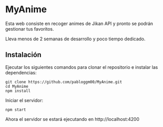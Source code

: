 # MyAnime

Esta web consiste en recoger animes de Jikan API y pronto se podrán gestionar tus favoritos.

Lleva menos de 2 semanas de desarrollo y poco tiempo dedicado.

## Instalación

Ejecutar los siguientes comandos para clonar el repositorio e instalar las dependencias:

```
git clone https://github.com/pabloggm00/MyAnime.git
cd MyAnime
npm install
```
Iniciar el servidor:

```
npm start
```
Ahora el servidor se estará ejecutando en http://localhost:4200
